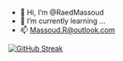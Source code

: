 - 👋 Hi, I’m @RaedMassoud
- 🌱 I’m currently learning ...
- 📫 Massoud.R@outlook.com

[![GitHub Streak](https://streak-stats.demolab.com?user=detain&theme=tokyonight_duo&border_radius=4.5)](https://git.io/streak-stats)
